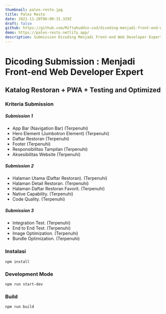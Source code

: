 ```yaml
---
thumbnail: pales-resto.jpg
title: Pales Resto
date: 2021-11-28T06:00:31.329Z
draft: false
github: https://github.com/Miftahuddin-cod/dicoding-menjadi-front-end-web-developer-expert/tree/submission3
demo: https://pales-resto.netlify.app/
description: Submission Dicoding Menjadi Front-end Web Developer Expert
---
```

# Dicoding Submission : Menjadi Front-end Web Developer Expert

## Katalog Restoran + PWA + Testing and Optimized

### Kriteria Submission

##### Submission 1
* App Bar (Navigation Bar) (Terpenuhi)
* Hero Element (Jumbotron Element) (Terpenuhi)
* Daftar Restoran (Terpenuhi)
* Footer (Terpenuhi)
* Responsibilitas Tampilan (Terpenuhi)
* Aksesibilitas Website (Terpenuhi)

##### Submission 2
* Halaman Utama (Daftar Restoran). (Terpenuhi)
* Halaman Detail Restoran. (Terpenuhi)
* Halaman Daftar Restoran Favorit. (Terpenuhi)
* Native Capability. (Terpenuhi)
* Code Quality. (Terpenuhi)

##### Submission 3 

* Integration Test. (Terpenuhi)
* End to End Test. (Terpenuhi)
* Image Optimization. (Terpenuhi)
* Bundle Optimization. (Terpenuhi)

### Instalasi
```
npm install
```

### Development Mode
```
npm run start-dev
```

### Build
```
npm run build
```